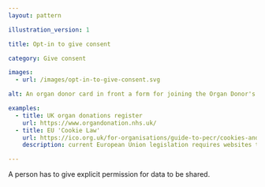 ```yaml
---
layout: pattern

illustration_version: 1

title: Opt-in to give consent

category: Give consent

images:
  - url: /images/opt-in-to-give-consent.svg

alt: An organ donor card in front a form for joining the Organ Donor's Register.

examples:
  - title: UK organ donations register
    url: https://www.organdonation.nhs.uk/
  - title: EU 'Cookie Law'
    url: https://ico.org.uk/for-organisations/guide-to-pecr/cookies-and-similar-technologies/
    description: current European Union legislation requires websites to opt-in to cookies being stored on devices.

---
```


A person has to give explicit permission for data to be shared.
